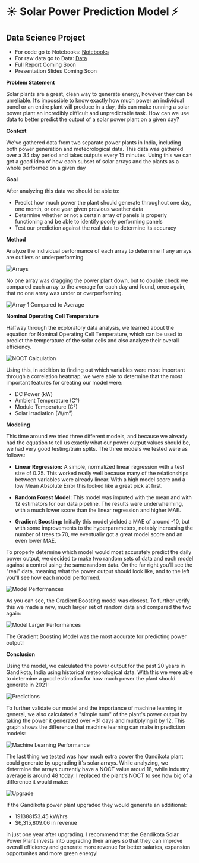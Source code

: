 # ☀️ Solar Power Prediction Model ⚡️
## Data Science Project
- For code go to Notebooks: [Notebooks](/sppm.ipynb)
- For raw data go to Data: [Data](/Data)
- Full Report Coming Soon
- Presentation Slides Coming Soon

**Problem Statement**   

Solar plants are a great, clean way to generate energy, however they can be unreliable. It’s impossible to know exactly how much power an individual panel or an entire plant will produce in a day, this can make running a solar power plant an incredibly difficult and unpredictable task. How can we use data to better predict the output of a solar power plant on a given day? 

**Context**     

We've gathered data from two separate power plants in India, including both power generation and meteorological data. This data was gathered over a 34 day period and takes outputs every 15 minutes. Using this we can get a good idea of how each subset of solar arrays and the plants as a whole performed on a given day

**Goal**

After analyzing this data we should be able to: 
- Predict how much power the plant should generate throughout one day, one month, or one year given previous weather data
- Determine whether or not a certain array of panels is properly functioning and be able to identify poorly performing panels
- Test our prediction against the real data to determine its accuracy


**Method**

Analyze the individual performance of each array to determine if any arrays are outliers or underperforming

![Arrays](/images/arrays_ind.JPG)    

No one array was dragging the power plant down, but to double check we compared each array to the average for each day and found, once again, that no one array was under or overperforming.   

![Array 1 Compared to Average](images/array_v_average.JPG)    

**Nominal Operating Cell Temperature**    

Halfway through the exploratory data analysis, we learned about the equation for Nominal Operating Cell Temperature, which can be used to predict the temperature of the solar cells and also analyze their overall efficiency.

![NOCT Calculation](images/NOCT_calculation.JPG)

Using this, in addition to finding out which variables were most important through a correlation heatmap, we were able to determine that the most important features for creating our model were:

- DC Power (kW)
- Ambient Temperature (C°)
- Module Temperature (C°)
- Solar Irradiation (W/m²)

**Modeling**

This time around we tried three different models, and because we already had the equation to tell us exactly what our power output values should be, we had very good testing/train splits. The three models we tested were as follows:

- **Linear Regression:** A simple, normalized linear regression with a test size of 0.25. This worked really well because many of the relationships between variables were already linear. With a high model score and a low Mean Absolute Error this looked like a great pick at first.

- **Random Forest Model:** This model was imputed with the mean and with 12 estimators for our data pipeline. The results were underwhelming, with a much lower score than the linear regression and higher MAE.

- **Gradient Boosting:** Initially this model yielded a MAE of around -10, but with some improvements to the hyperparameters, notably increasing the number of trees to 70, we eventually got a great model score and an even lower MAE.

To properly determine which model would most accurately predict the daily power output, we decided to make two random sets of data and each model against a control using the same random data. On the far right you'll see the "real" data, meaning what the power output should look like, and to the left you'll see how each model performed.

![Model Performances](images/model_test.JPG)

As you can see, the Gradient Boosting model was closest. To further verify this we made a new, much larger set of random data and compared the two again:

![Model Larger Performances](images/model_large.JPG)

The Gradient Boosting Model was the most accurate for predicting power output!

**Conclusion**

Using the model, we calculated the power output for the past 20 years in Gandikota, India using historical meteorological data. With this we were able to determine a good estimation for how much power the plant should generate in 2021: 

![Predictions](images/model_predictions.JPG)

To further validate our model and the importance of machine learning in general, we also calculated a "simple sum" of the plant's power output by taking the power it generated over ~31 days and multiplying it by 12. This graph shows the difference that machine learning can make in prediction models: 

![Machine Learning Performance](images/simple_sum.JPG)

The last thing we tested was how much extra power the Gandikota plant could generate by upgrading it's solar arrays. While analyzing, we determine the arrays currently have a NOCT value aroud 18, while industry average is around 48 today. I replaced the plant's NOCT to see how big of a difference it would make:

![Upgrade](images/upgrade.JPG)

If the Gandikota power plant upgraded they would generate an additional:

- 191388153.45 kW/hrs
- $6,315,809.06 in revenue

in just one year after upgrading. I recommend that the Gandikota Solar Power Plant invests into upgrading their arrays so that they can improve overall efficiency and generate more revenue for better salaries, expansion opportunites and more green energy!
